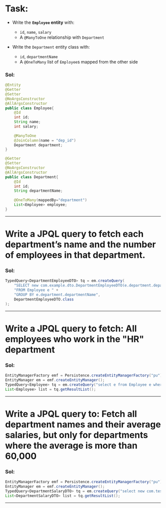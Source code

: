 # Task: 

- Write the **`Employee` entity** with:

  * `id`, `name`, `salary`
  * A `@ManyToOne` relationship with `Department`

- Write the `Department` entity class with:

  * `id`, `departmentName`
  * A `@OneToMany` list of `Employee`s mapped from the other side

### Sol:

```java
@Entity
@Getter
@Setter
@NoArgsConstructor
@AllArgsConstructor
public class Employee{
    @Id
    int id;
    String name;
    int salary;
    
    @ManyToOne
    @JoinColumn(name = "dep_id")
    Department department;
}
```

```java
@Getter
@Setter
@NoArgsConstructor
@AllArgsConstructor
public class Department{
    @Id
    int id;
    String departmentName;
    
    @OneToMany(mappedBy="department")
    List<Employee> employee;
}
```

---

# Write a JPQL query to fetch each department’s name and the number of employees in that department.

### Sol:

```java
TypedQuery<DepartmentEmployeeDTO> tq = em.createQuery(
    "SELECT new com.example.dto.DepartmentEmployeeDTO(e.department.departmentName, COUNT(e)) " +
    "FROM Employee e " +
    "GROUP BY e.department.departmentName",
    DepartmentEmployeeDTO.class
);
```

---

# Write a JPQL query to fetch: All employees who work in the "HR" department

### Sol:

```java
EntityManagerFactory emf = Persistence.createEntityManagerFactory("pu");
EntityManager em = emf.createEntityManager();
TypedQuery<Employee> tq = em.createQuery("select e from Employee e where e.department.departmentName='HR'", Employee.class);
List<Employee> list = tq.getResultList();
```

---

# Write a JPQL query to: Fetch all department names and their average salaries, but only for departments where the average is more than 60,000

### Sol:

```java
EntityManagerFactory emf = Persistence.createEntityManagerFactory("pu");
EntityManager em = emf.createEntityManager();
TypedQuery<DepartmentSalaryDTO> tq = em.createQuery("select new com.test.DepartmentSalaryDTO(e.department.departmentName, AVG(e.salary)) from Employee e group by e.department.departmentName having AVG(e.salary)>60000", DepartmentSalaryDTO.class);
List<DepartmentSalaryDTO> list = tq.getResultList();
```

---

